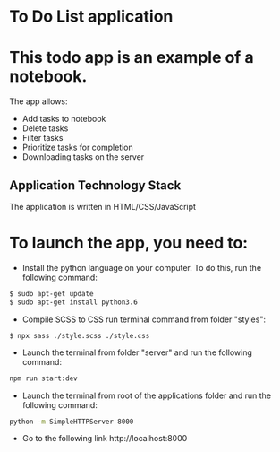 # To Do List application

# This todo app is an example of a notebook.
The app allows:
- Add tasks to notebook
- Delete tasks
- Filter tasks
- Prioritize tasks for completion
- Downloading tasks on the server

## Application Technology Stack

The application is written in HTML/CSS/JavaScript

# To launch the app, you need to:

 - Install the python language on your computer. To do this, run the following command:
 ```sh
$ sudo apt-get update
$ sudo apt-get install python3.6
```

 - Compile SCSS to CSS run terminal command from folder "styles": 
 
 ```
 $ npx sass ./style.scss ./style.css

```

 - Launch the terminal from folder "server" and run the following command:
 ```sh
npm run start:dev
```

 - Launch the terminal from root of the applications folder and run the following command:
 ```sh
python -m SimpleHTTPServer 8000
```
 - Go to the following link http://localhost:8000

